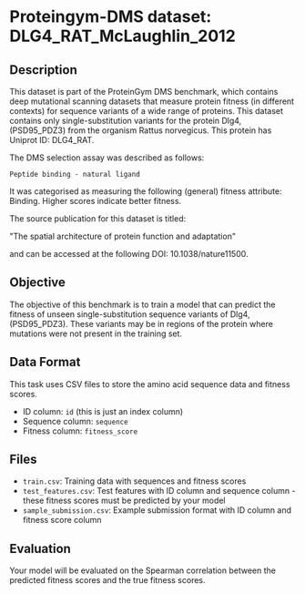 
# Proteingym-DMS dataset: DLG4_RAT_McLaughlin_2012

## Description

This dataset is part of the ProteinGym DMS benchmark, which contains deep mutational scanning datasets that measure
protein fitness (in different contexts) for sequence variants of a wide range of proteins. This dataset contains
only single-substitution variants for the protein Dlg4, (PSD95_PDZ3) from the organism Rattus norvegicus. This protein has Uniprot ID: DLG4_RAT. 

The DMS selection assay was described as follows: 

    Peptide binding - natural ligand

It was categorised as measuring the following (general) fitness attribute: Binding. Higher scores indicate better fitness.

The source publication for this dataset is titled: 

"The spatial architecture of protein function and adaptation"

and can be accessed at the following DOI: 10.1038/nature11500.

## Objective

The objective of this benchmark is to train a model that can predict the fitness of unseen single-substitution sequence variants of Dlg4, (PSD95_PDZ3).
These variants may be in regions of the protein where mutations were not present in the training set.

## Data Format

This task uses CSV files to store the amino acid sequence data and fitness scores.
- ID column: `id` (this is just an index column)
- Sequence column: `sequence`
- Fitness column: `fitness_score`

## Files

- `train.csv`: Training data with sequences and fitness scores
- `test_features.csv`: Test features with ID column and sequence column - these fitness scores must be predicted by your model
- `sample_submission.csv`: Example submission format with ID column and fitness score column

## Evaluation

Your model will be evaluated on the Spearman correlation between the predicted fitness scores and the true fitness scores.
